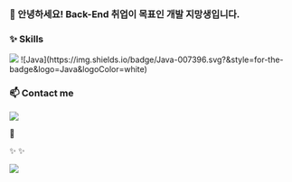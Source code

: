 ### 👋 안녕하세요! Back-End 취업이 목표인 개발 지망생입니다.


### ✨ Skills
<img src="https://img.shields.io/badge/Java-2F2625?style=flat-square&logo=coffeescript&logoColor=white"/>
![Java](https://img.shields.io/badge/Java-007396.svg?&style=for-the-badge&logo=Java&logoColor=white)


### 📫 Contact me
<a href="mailto:yskh95s@naver.com"><img src="https://img.shields.io/badge/Naver-03C75A?style=flat-square&logo=naver&logoColor=white"/></a>

🌱

✨
✨
<!--
자기소개를 위한, 일종의 광고지이다.
간단한 명함을 예시로 들어가야 할 요소들을 적어보자.

이름
회사, 직급, 연락처(전화번호, 이메일, 거주지-광주인것만...)

학력사항은 안적어도 될 것 같고

간단한 자기소개정도는 필요해 보인다.
취미, 생각 등
스킬은 당연히 필요한 것이고.

- 🔭 I’m currently working on ...
- 🌱 I’m currently learning ...
- 👯 I’m looking to collaborate on ...
- 🤔 I’m looking for help with ...
- 💬 Ask me about ...
- 📫 How to reach me: ...
- 😄 Pronouns: ...
- ⚡ Fun fact: ...
-->

<img src="https://img.shields.io/badge/Android-3DDC84?style=flat-square&logo=Android&logoColor=white"/>
